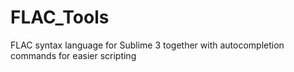 # FLAC_Tools
FLAC syntax language for Sublime 3 together with autocompletion commands for easier scripting
